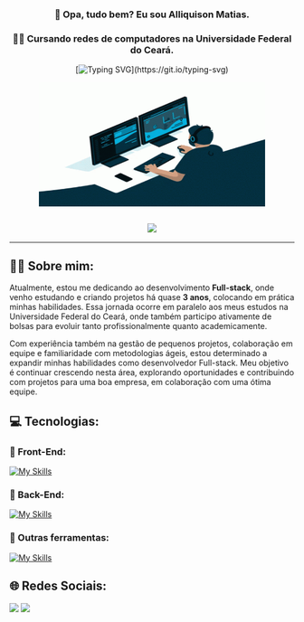 <div align="center">

### 👋 Opa, tudo bem? Eu sou Alliquison Matias.
### 🧑‍🎓 Cursando redes de computadores na Universidade Federal do Ceará.

[![Typing SVG](https://readme-typing-svg.herokuapp.com?font=Work+Sans&size=24&duration=3500&color=05AEDB&center=true&vCenter=true&width=500&lines=Programador+Full-Stack;Freelancer;)](https://git.io/typing-svg)

  <img align="center" alt="GIF" src="https://github.com/Ally-Matias/Ally-Matias/blob/27ecdea24a3432a93b1bae6c0d2372d580d294aa/ezgif.com-gif-maker.gif?raw=true" width="400" height="220" />
</div>

##

<div align="center">      
     <img height="180em" src="https://streak-stats.demolab.com/?user=Ally-Matias&theme=transparent&hide_border=true)](https://git.io/streak-stats"/> 
<!--      <img height="180em" src="https://github-readme-stats.vercel.app/api?username=Ally-Matias&show_icons=true&theme=transparent"/>  -->
</div>

<!--
[![Ashutosh's github activity graph](https://github-readme-activity-graph.vercel.app/graph?username=Ally-Matias&bg_color=0d111700&color=05AEDB&line=376DFC&point=05AEDB&area=true&hide_border=true)](https://github.com/Ally-Matias)
-->

<div align="left">   

---

## 👨‍💻 Sobre mim:

<p>Atualmente, estou me dedicando ao desenvolvimento <b>Full-stack</b>, onde venho estudando e criando projetos há quase <b>3 anos</b>, colocando em prática minhas habilidades. Essa jornada ocorre em paralelo aos meus estudos na Universidade Federal do Ceará, onde também participo ativamente de bolsas para evoluir tanto profissionalmente quanto academicamente. 

Com experiência também na gestão de pequenos projetos, colaboração em equipe e familiaridade com metodologias ágeis, estou determinado a expandir minhas habilidades como desenvolvedor Full-stack. Meu objetivo é continuar crescendo nesta área, explorando oportunidades e contribuindo com projetos para uma boa empresa, em colaboração com uma ótima equipe.</p>

## 💻 Tecnologias:

<h3><b> 🔷 Front-End:</b></h3>

[![My Skills](https://skillicons.dev/icons?i=js,ts,css,html,react,next,vue,styledcomponents,sass,tailwind&perline=5)](https://skillicons.dev)

<h3><b> 🔴 Back-End:</b></h3>

[![My Skills](https://skillicons.dev/icons?i=nodejs,express,docker&perline=4)](https://skillicons.dev)

<h3><b> 🔶 Outras ferramentas:</b></h3>

[![My Skills](https://skillicons.dev/icons?i=aws,bash,git,github,figma&perline=6)](https://skillicons.dev)


## 🌐 Redes Sociais:
    
  <a href = "mailto:allyquison.matias@gmail.com"><img src="https://img.shields.io/badge/-Gmail-%23333?style=for-the-badge&logo=gmail&logoColor=white" target="_blank"></a>
  <a href="https://www.linkedin.com/in/alliquison-matias-519092206" target="_blank"><img src="https://img.shields.io/badge/-LinkedIn-%230077B5?style=for-the-badge&logo=linkedin&logoColor=white" target="_blank"></a> 







<!--

ANOTAÇÔES:

https://github.com/tandpfun/skill-icons#readme

<img height="180em" src="https://github-readme-stats.vercel.app/api?username=Ally-Matias&show_icons=true&theme=transparent&include_all_commits=true"/>

[![Top Langs](https://github-readme-stats.vercel.app/api/top-langs/?username=Ally-Matias&langs_count=8&theme=transparent&layout=pie)](https://youtu.be/rlVUng3uP8E)
    
<img height="180em" src="https://github-readme-stats.vercel.app/api/top-langs/?username=Ally-Matias&layout=compact&langs_count=8&theme=transparent"/>

emojis: 📌 🗂  📂 📍 📜  🔴 🟠 🟡 🟢 🔵 🟣 ⚫️ ⚪️ 🟤 🔺 🔻 🔸 🔹 🔶 🔷 🔳 🔲 ▪️ ▫️ ◾️ ◽️ ◼️ ◻️ 🟥 🟧 🟨 🟩 🟦 🟪 ⬛️ ⬜️ 🟫 ➔ ➜ ➙ ➛ ➝ ➞ 

-->

   
  </div>
    
